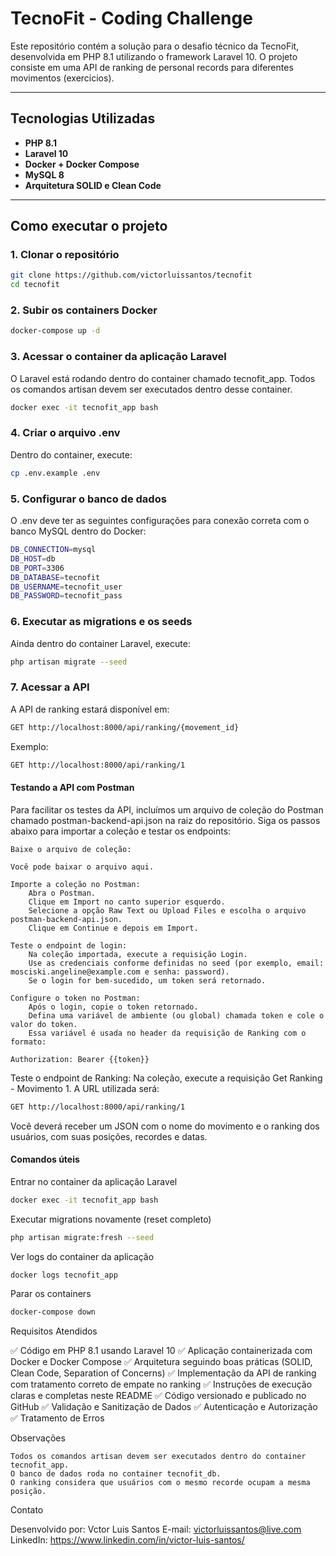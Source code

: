 # TecnoFit - Coding Challenge

Este repositório contém a solução para o desafio técnico da TecnoFit, desenvolvida em PHP 8.1 utilizando o framework Laravel 10. O projeto consiste em uma API de ranking de personal records para diferentes movimentos (exercícios).

---

## Tecnologias Utilizadas

- **PHP 8.1**
- **Laravel 10**
- **Docker + Docker Compose**
- **MySQL 8**
- **Arquitetura SOLID e Clean Code**

---

## Como executar o projeto

### 1. Clonar o repositório

```bash
git clone https://github.com/victorluissantos/tecnofit
cd tecnofit
```

### 2. Subir os containers Docker

```bash
docker-compose up -d
```

### 3. Acessar o container da aplicação Laravel

O Laravel está rodando dentro do container chamado tecnofit_app. Todos os comandos artisan devem ser executados dentro desse container.
```bash
docker exec -it tecnofit_app bash
```

### 4. Criar o arquivo .env

Dentro do container, execute:
```bash
cp .env.example .env
```

### 5. Configurar o banco de dados

O .env deve ter as seguintes configurações para conexão correta com o banco MySQL dentro do Docker:
```bash
DB_CONNECTION=mysql
DB_HOST=db
DB_PORT=3306
DB_DATABASE=tecnofit
DB_USERNAME=tecnofit_user
DB_PASSWORD=tecnofit_pass
```

### 6. Executar as migrations e os seeds

Ainda dentro do container Laravel, execute:
```bash
php artisan migrate --seed
```

### 7. Acessar a API

A API de ranking estará disponível em:
```bash
GET http://localhost:8000/api/ranking/{movement_id}
```
Exemplo:
```bash
GET http://localhost:8000/api/ranking/1
```


#### Testando a API com Postman

Para facilitar os testes da API, incluímos um arquivo de coleção do Postman chamado postman-backend-api.json na raiz do repositório. Siga os passos abaixo para importar a coleção e testar os endpoints:

    Baixe o arquivo de coleção:

    Você pode baixar o arquivo aqui.

    Importe a coleção no Postman:
        Abra o Postman.
        Clique em Import no canto superior esquerdo.
        Selecione a opção Raw Text ou Upload Files e escolha o arquivo postman-backend-api.json.
        Clique em Continue e depois em Import.

    Teste o endpoint de login:
        Na coleção importada, execute a requisição Login.
        Use as credenciais conforme definidas no seed (por exemplo, email: mosciski.angeline@example.com e senha: password).
        Se o login for bem-sucedido, um token será retornado.

    Configure o token no Postman:
        Após o login, copie o token retornado.
        Defina uma variável de ambiente (ou global) chamada token e cole o valor do token.
        Essa variável é usada no header da requisição de Ranking com o formato:

    Authorization: Bearer {{token}}

Teste o endpoint de Ranking:
    Na coleção, execute a requisição Get Ranking - Movimento 1.
    A URL utilizada será:

```bash
GET http://localhost:8000/api/ranking/1
```
Você deverá receber um JSON com o nome do movimento e o ranking dos usuários, com suas posições, recordes e datas.


#### Comandos úteis
Entrar no container da aplicação Laravel
```bash
docker exec -it tecnofit_app bash
```
Executar migrations novamente (reset completo)
```bash
php artisan migrate:fresh --seed
```
Ver logs do container da aplicação
```bash
docker logs tecnofit_app
```
Parar os containers
```bash
docker-compose down
```


Requisitos Atendidos

✅ Código em PHP 8.1 usando Laravel 10
✅ Aplicação containerizada com Docker e Docker Compose
✅ Arquitetura seguindo boas práticas (SOLID, Clean Code, Separation of Concerns)
✅ Implementação da API de ranking com tratamento correto de empate no ranking
✅ Instruções de execução claras e completas neste README
✅ Código versionado e publicado no GitHub
✅ Validação e Sanitização de Dados
✅ Autenticação e Autorização
✅ Tratamento de Erros

Observações

    Todos os comandos artisan devem ser executados dentro do container tecnofit_app.
    O banco de dados roda no container tecnofit_db.
    O ranking considera que usuários com o mesmo recorde ocupam a mesma posição.

Contato

Desenvolvido por: Vctor Luis Santos
E-mail: victorluissantos@live.com
LinkedIn: https://www.linkedin.com/in/victor-luis-santos/